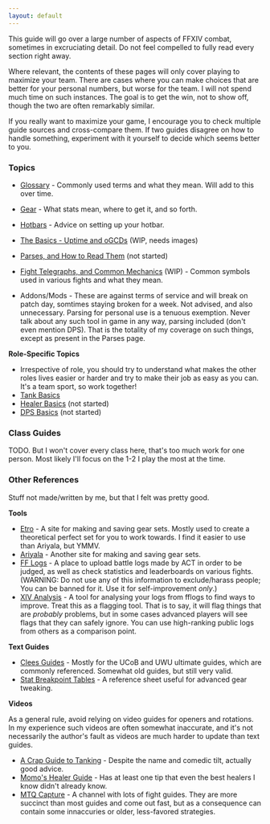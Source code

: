```yaml
---
layout: default
---
```

This guide will go over a large number of aspects of FFXIV combat, sometimes in excruciating detail. Do not feel compelled to fully read every section right away. 

Where relevant, the contents of these pages will only cover playing to maximize your team. There are cases where you can make choices that are better for your personal numbers, but worse for the team. I will not spend much time on such instances. The goal is to get the win, not to show off, though the two are often remarkably similar.

If you really want to maximize your game, I encourage you to check multiple guide sources and cross-compare them. If two guides disagree on how to handle something, experiment with it yourself to decide which seems better to you.

### Topics

* [Glossary](glossary.md) - Commonly used terms and what they mean. Will add to this over time.
* [Gear](gear.md) - What stats mean, where to get it, and so forth.
* [Hotbars](hotbars.md) - Advice on setting up your hotbar.
* [The Basics - Uptime and oGCDs](basics.md) (WIP, needs images)
* [Parses, and How to Read Them](parses.md) (not started)
* [Fight Telegraphs, and Common Mechanics](telegraphs.md) (WIP) - Common symbols used in various fights and what they mean.

* Addons/Mods - These are against terms of service and will break on patch day, somtimes staying broken for a week. Not advised, and also unnecessary. Parsing for personal use is a tenuous exemption. Never talk about any such tool in game in any way, parsing included (don't even mention DPS). That is the totality of my coverage on such things, except as present in the Parses page.

**Role-Specific Topics**
* Irrespective of role, you should try to understand what makes the other roles lives easier or harder and try to make their job as easy as you can. It's a team sport, so work together!
* [Tank Basics](tankbasics.md)
* [Healer Basics](healerbasics.md) (not started)
* [DPS Basics](dpsbasics.md) (not started)

### Class Guides

TODO. But I won't cover every class here, that's too much work for one person. Most likely I'll focus on the 1-2 I play the most at the time.

### Other References

Stuff not made/written by me, but that I felt was pretty good.

**Tools**
* [Etro](http://etro.gg) - A site for making and saving gear sets. Mostly used to create a theoretical perfect set for you to work towards. I find it easier to use than Ariyala, but YMMV.
* [Ariyala](https://ffxiv.ariyala.com/) - Another site for making and saving gear sets.
* [FF Logs](http://fflogs.com) - A place to upload battle logs made by ACT in order to be judged, as well as check statistics and leaderboards on various fights. (WARNING: Do not use any of this information to exclude/harass people; You can be banned for it. Use it for self-improvement _only_.)
* [XIV Analysis](https://xivanalysis.com/) - A tool for analysing your logs from fflogs to find ways to improve. Treat this as a flagging tool. That is to say, it will flag things that are _probably_ problems, but in some cases advanced players will see flags that they can safely ignore. You can use high-ranking public logs from others as a comparison point.

**Text Guides**
* [Clees Guides](https://clees.me/guides/) - Mostly for the UCoB and UWU ultimate guides, which are commonly referenced. Somewhat old guides, but still very valid.
* [Stat Breakpoint Tables](https://www.akhmorning.com/allagan-studies/stats/) - A reference sheet useful for advanced gear tweaking.

**Videos**

As a general rule, avoid relying on video guides for openers and rotations. In my experience such videos are often somewhat inaccurate, and it's not necessarily the author's fault as videos are much harder to update than text guides. 

* [A Crap Guide to Tanking](https://www.youtube.com/watch?v=P8oVV_I-tIA) - Despite the name and comedic tilt, actually good advice.
* [Momo's Healer Guide](https://www.youtube.com/watch?v=5WhrCpxtpQ8) - Has at least one tip that even the best healers I know didn't already know.
* [MTQ Capture](https://www.youtube.com/user/MTQcapture) - A channel with lots of fight guides. They are more succinct than most guides and come out fast, but as a consequence can contain some innaccuries or older, less-favored strategies.
